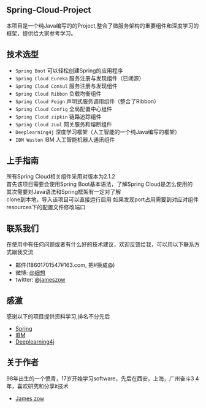 ## Spring-Cloud-Project 

本项目是一个纯Java编写的的Project,整合了微服务架构的重要组件和深度学习的框架，提供给大家参考学习。

## 技术选型

* `Spring Boot` 可以轻松创建Spring的应用程序
* `Spring Cloud Eureka` 服务注册与发现组件（已闭源）
* `Spring Cloud Consul` 服务注册与发现组件
* `Spring Cloud Ribbon` 负载均衡组件
* `Spring Cloud Feign` 声明式服务调用组件（整合了Ribbon）
* `Spring Cloud Config` 全局配置中心组件
* `Spring Cloud zipkin` 链路追踪组件
* `Spring Cloud zuul` 网关服务和熔断组件
* `Deeplearning4j` 深度学习框架（人工智能的一个纯Java编写的框架）
* `IBM Waston` IBM 人工智能机器人通讯组件

## 上手指南
所有Spring Cloud相关组件采用对版本为2.1.2<br>
首先该项目需要会使用Spring Boot基本语法，了解Spring Cloud是怎么使用的<br>
其次需要对Java语法和Spring框架有一定对了解<br>
clone到本地，导入该项目可以直接运行启用
如果发现port占用需要到对应对组件resources下的配置文件修改端口

## 联系我们
在使用中有任何问题或者有什么好的技术建议，欢迎反馈给我，可以用以下联系方式跟我交流

* 邮件(18601701547#163.com, 把#换成@)
* 微博: [@细想](http://weibo.com/ihubo)
* twitter: [@jameszow](http://twitter.com/ihubo)

## 感激
感谢以下的项目提供资料学习,排名不分先后

* [Spring](https://spring.io/) 
* [IBM](https://www.ibm.com/)
* [Deeplearning4j](https://deeplearning4j.org/)

## 关于作者

98年出生的一个愤青，17岁开始学习software，先后在西安，上海，广州奋斗3 4年，喜欢研究和分享it技术

* [James zow](https://github.com/JamesZow)
